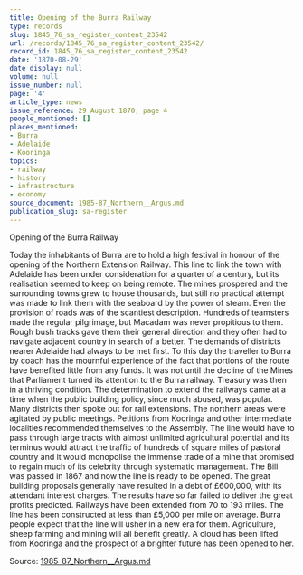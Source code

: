 ```yaml
---
title: Opening of the Burra Railway
type: records
slug: 1845_76_sa_register_content_23542
url: /records/1845_76_sa_register_content_23542/
record_id: 1845_76_sa_register_content_23542
date: '1870-08-29'
date_display: null
volume: null
issue_number: null
page: '4'
article_type: news
issue_reference: 29 August 1870, page 4
people_mentioned: []
places_mentioned:
- Burra
- Adelaide
- Kooringa
topics:
- railway
- history
- infrastructure
- economy
source_document: 1985-87_Northern__Argus.md
publication_slug: sa-register
---
```


Opening of the Burra Railway

Today the inhabitants of Burra are to hold a high festival in honour of the opening of the Northern Extension Railway.  This line to link the town with Adelaide has been under consideration for a quarter of a century, but its realisation seemed to keep on being remote.  The mines prospered and the surrounding towns grew to house thousands, but still no practical attempt was made to link them with the seaboard by the power of steam.  Even the provision of roads was of the scantiest description.  Hundreds of teamsters made the regular pilgrimage, but Macadam was never propitious to them.  Rough bush tracks gave them their general direction and they often had to navigate adjacent country in search of a better.  The demands of districts nearer Adelaide had always to be met first.  To this day the traveller to Burra by coach has the mournful experience of the fact that portions of the route have benefited little from any funds.  It was not until the decline of the Mines that Parliament turned its attention to the Burra railway.  Treasury was then in a thriving condition.   The determination to extend the railways came at a time when the public building policy, since much abused, was popular.  Many districts then spoke out for rail extensions.  The northern areas were agitated by public meetings.  Petitions from Kooringa and other intermediate localities recommended themselves to the Assembly.  The line would have to pass through large tracts with almost unlimited agricultural potential and its terminus would attract the traffic of hundreds of square miles of pastoral country and it would monopolise the immense trade of a mine that promised to regain much of its celebrity through systematic management.    The Bill was passed in 1867 and now the line is ready to be opened.  The great building proposals generally have resulted in a debt of £600,000, with its attendant interest charges.  The results have so far failed to deliver the great profits predicted.  Railways have been extended from 70 to 193 miles.  The line has been constructed at less than £5,000 per mile on average.  Burra people expect that the line will usher in a new era for them.  Agriculture, sheep farming and mining will all benefit greatly.  A cloud has been lifted from Kooringa and the prospect of a brighter future has been opened to her.

Source: [1985-87_Northern__Argus.md](/downloads/markdown/1985-87_Northern__Argus.md)
